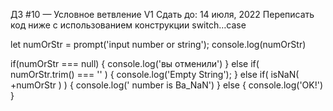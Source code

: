 ДЗ #10 — Условное ветвление V1
 Сдать до: 14 июля, 2022
Переписать код ниже с использованием конструкции switch…case

let numOrStr = prompt('input number or string');
console.log(numOrStr)

if(numOrStr === null) {
    console.log('вы отменили')
} else if( numOrStr.trim() === '' ) {
    console.log('Empty String');
} else if( isNaN( +numOrStr ) ) {
    console.log(' number is Ba_NaN')
} else {
    console.log('OK!')
}